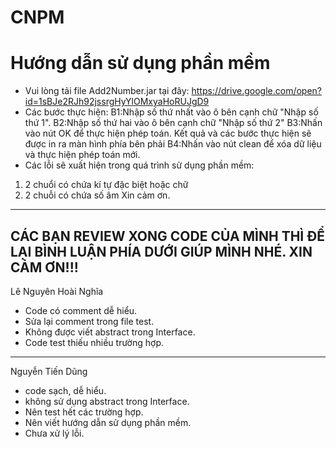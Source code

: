 # CNPM

# Hướng dẫn sử dụng phần mềm
+ Vui lòng tải file Add2Number.jar tại đây: https://drive.google.com/open?id=1sBJe2RJh92jssrgHyYlOMxyaHoRUJgD9
+ Các bước thực hiện:
  B1:Nhập số thứ nhất vào ô bên cạnh chữ "Nhập số thứ 1".
  B2:Nhập số thứ hai vào ô bên cạnh chữ "Nhập số thứ 2"
  B3:Nhấn vào nút OK để thực hiện phép toán. Kết quả và các bước thực hiện sẽ được in ra màn hình phía bên phải
  B4:Nhấn vào nút clean để xóa dữ liệu và thực hiện phép toán mới.
 + Các lỗi sẽ xuất hiện trong quá trình sử dụng phần mềm:
  1. 2 chuổi có chứa kí tự đặc biệt hoặc chữ
  2. 2 chuỗi có chứa số âm
 Xin cảm ơn.
 
 
 ---------------------------------------
 CÁC BẠN REVIEW XONG CODE CỦA MÌNH THÌ ĐỂ LẠI BÌNH LUẬN PHÍA DƯỚI GIÚP MÌNH NHÉ. XIN CẢM ƠN!!!
 ---------------------------------------
 
 Lê Nguyên Hoài Nghĩa
 - Code có comment dễ hiểu.
 - Sửa lại comment trong file test.
 - Không được viết abstract trong Interface.
 - Code test thiếu nhiều trường hợp.
 
---------------------------------------
 Nguyễn Tiến Dũng
 - code sạch, dễ hiểu.
 - không sử dụng abstract trong Interface.
 - Nên test hết các trường hợp.
 - Nên viết hướng dẫn sử dụng phần mềm.
 - Chưa xử lý lỗi.

